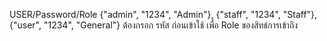 USER/Password/Role
{"admin", "1234", "Admin"},
{"staff", "1234", "Staff"},
{"user", "1234", "General"}
ต้องกรอก รหัส ก่อนเข้าใช้ เพื่อ Role ของสิทธ์การเข้าถึง
